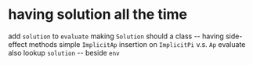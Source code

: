# having solution all the time

add `solution` to `evaluate`
making `Solution` should a class -- having side-effect methods
simple `ImplicitAp` insertion on `ImplicitPi` v.s. `Ap`
evaluate also lookup `solution` -- beside `env`
